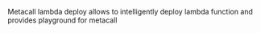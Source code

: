 Metacall lambda deploy allows to intelligently deploy lambda function and provides playground for metacall 